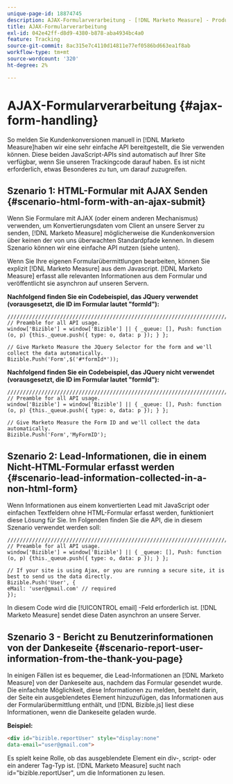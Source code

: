 ```yaml
---
unique-page-id: 18874745
description: AJAX-Formularverarbeitung - [!DNL Marketo Measure] - Produktdokumentation
title: AJAX-Formularverarbeitung
exl-id: 042e42ff-d8d9-4380-b878-aba4934bc4a0
feature: Tracking
source-git-commit: 8ac315e7c4110d14811e77ef0586bd663ea1f8ab
workflow-type: tm+mt
source-wordcount: '320'
ht-degree: 2%

---
```


# AJAX-Formularverarbeitung {#ajax-form-handling}

So melden Sie Kundenkonversionen manuell in [!DNL Marketo Measure]haben wir eine sehr einfache API bereitgestellt, die Sie verwenden können. Diese beiden JavaScript-APIs sind automatisch auf Ihrer Site verfügbar, wenn Sie unseren Trackingcode darauf haben. Es ist nicht erforderlich, etwas Besonderes zu tun, um darauf zuzugreifen.

## Szenario 1: HTML-Formular mit AJAX Senden {#scenario-html-form-with-an-ajax-submit}

Wenn Sie Formulare mit AJAX (oder einem anderen Mechanismus) verwenden, um Konvertierungsdaten vom Client an unsere Server zu senden, [!DNL Marketo Measure] möglicherweise die Kundenkonversion über keinen der von uns überwachten Standardpfade kennen. In diesem Szenario können wir eine einfache API nutzen (siehe unten).

Wenn Sie Ihre eigenen Formularübermittlungen bearbeiten, können Sie explizit [!DNL Marketo Measure] aus dem Javascript. [!DNL Marketo Measure] erfasst alle relevanten Informationen aus dem Formular und veröffentlicht sie asynchron auf unseren Servern.

**Nachfolgend finden Sie ein Codebeispiel, das JQuery verwendet (vorausgesetzt, die ID im Formular lautet &quot;formId&quot;):**

```jquery
///////////////////////////////////////////////////////////////////////  
// Preamble for all API usage.  
window['Bizible'] = window['Bizible'] || { _queue: [], Push: function (o, p) {this._queue.push({ type: o, data: p }); } };  
  
// Give Marketo Measure the JQuery Selector for the form and we'll collect the data automatically.  
Bizible.Push('Form',$('#*formId*'));
```

**Nachfolgend finden Sie ein Codebeispiel, das JQuery nicht verwendet (vorausgesetzt, die ID im Formular lautet &quot;formId&quot;):**

```jquery
///////////////////////////////////////////////////////////////////////  
// Preamble for all API usage.  
window['Bizible'] = window['Bizible'] || { _queue: [], Push: function (o, p) {this._queue.push({ type: o, data: p }); } };  
  
// Give Marketo Measure the Form ID and we'll collect the data automatically.
Bizible.Push('Form','MyFormID');
```

## Szenario 2: Lead-Informationen, die in einem Nicht-HTML-Formular erfasst werden {#scenario-lead-information-collected-in-a-non-html-form}

Wenn Informationen aus einem konvertierten Lead mit JavaScript oder einfachen Textfeldern ohne HTML-Formular erfasst werden, funktioniert diese Lösung für Sie. Im Folgenden finden Sie die API, die in diesem Szenario verwendet werden soll:

```jquery
///////////////////////////////////////////////////////////////////////  
// Preamble for all API usage.  
window['Bizible'] = window['Bizible'] || { _queue: [], Push: function (o, p) {this._queue.push({ type: o, data: p }); } };  
  
// If your site is using Ajax, or you are running a secure site, it is best to send us the data directly.  
Bizible.Push('User', {
eMail: 'user@gmail.com' // required  
});  
```

In diesem Code wird die [!UICONTROL email] -Feld erforderlich ist. [!DNL Marketo Measure] sendet diese Daten asynchron an unsere Server.

## Szenario 3 - Bericht zu Benutzerinformationen von der Dankeseite {#scenario-report-user-information-from-the-thank-you-page}

In einigen Fällen ist es bequemer, die Lead-Informationen an [!DNL Marketo Measure] von der Dankeseite aus, nachdem das Formular gesendet wurde. Die einfachste Möglichkeit, diese Informationen zu melden, besteht darin, der Seite ein ausgeblendetes Element hinzuzufügen, das Informationen aus der Formularübermittlung enthält, und [!DNL Bizible.js] liest diese Informationen, wenn die Dankeseite geladen wurde.

**Beispiel:**

```html
<div id="bizible.reportUser" style="display:none"  
data-email="user@gmail.com">  
```

Es spielt keine Rolle, ob das ausgeblendete Element ein div-, script- oder ein anderer Tag-Typ ist. [!DNL Marketo Measure] sucht nach id=&quot;bizible.reportUser&quot;, um die Informationen zu lesen.
